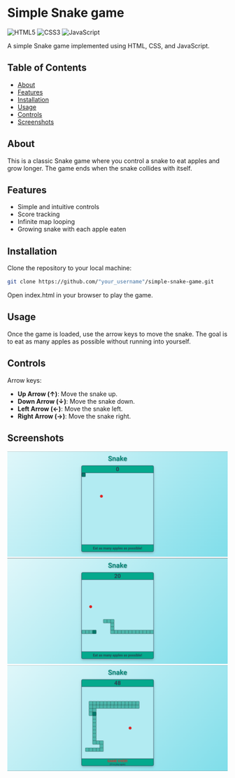 # Simple Snake game
![HTML5](https://img.shields.io/badge/html5-%23E34F26.svg?style=for-the-badge&logo=html5&logoColor=white)
![CSS3](https://img.shields.io/badge/css3-%231572B6.svg?style=for-the-badge&logo=css3&logoColor=white)
![JavaScript](https://img.shields.io/badge/javascript-%23323330.svg?style=for-the-badge&logo=javascript&logoColor=%23F7DF1E)

A simple Snake game implemented using HTML, CSS, and JavaScript.

## Table of Contents
- [About](#about)
- [Features](#features)
- [Installation](#installation)
- [Usage](#usage)
- [Controls](#controls)
- [Screenshots](#screenshots)

## About
This is a classic Snake game where you control a snake to eat apples and grow longer. The game ends when the snake collides with itself.

## Features
- Simple and intuitive controls
- Score tracking
- Infinite map looping
- Growing snake with each apple eaten

## Installation
Clone the repository to your local machine:
```bash
git clone https://github.com/"your_username"/simple-snake-game.git
```

Open index.html in your browser to play the game.

## Usage
Once the game is loaded, use the arrow keys to move the snake. The goal is to eat as many apples as possible without running into yourself.

## Controls
Arrow keys:
- **Up Arrow (↑)**: Move the snake up.
- **Down Arrow (↓)**: Move the snake down.
- **Left Arrow (←)**: Move the snake left.
- **Right Arrow (→)**: Move the snake right.

## Screenshots
![Start Game Screenshot](screenshots/start_game.png)
![Gameplay Screenshot](screenshots/gameplay.png)
![Game Over Screenshot](screenshots/game_over.png)

